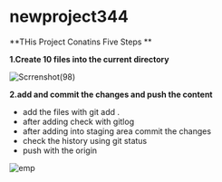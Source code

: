 # newproject344

  
  **THis Project Conatins Five Steps **
  
  **1.Create 10 files into the current directory**

![Scrrenshot(98)](https://github.com/naveen9390839942/NewProject/assets/129715479/899f7b53-83b7-49f3-8d42-3a36aa8f916c)

  **2.add and commit the changes and push the content**

- add the files with git add .
- after adding check with gitlog
- after adding into staging area commit the changes
- check the history using git status
- push with the origin 



![emp](https://via.placeholder.com/468x300?text=App+Screenshot+Here)
